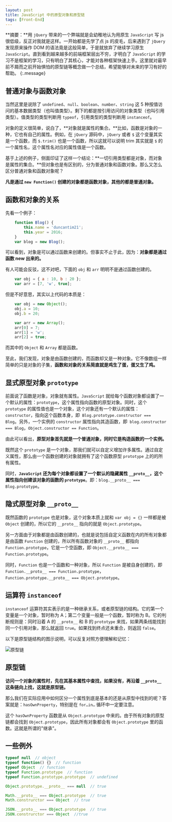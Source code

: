 ```yaml
---
layout: post
title: JavaScript 中的原型对象和原型链
tags: [Front-End]
---
```


**摘要：**用 `jQuery` 带来的一个弊端就是会幼稚地认为用原生 `JavaScript` 写 js 很低级，反正对我就是这样。一开始都是先学了点 js 的皮毛，后来遇到了 `jQuery` 发现原来操作 DOM 的语法竟是这般简单，于是就放弃了继续学习原生 `JavaScript`。直到看到越来越多的前端框架层出不穷，才明白了 `JavaScript` 的学习不是框架的学习，只有明白了其核心，才能对各种框架快速上手。这里就对最早前不屑而之前开始惧怕的原型链等概念做一个总结，希望能够对未来的学习有好的帮助。 
{:.message}

## 普通对象与函数对象

当然这里是说除了 `undefined`、`null`、`boolean`、`number`、`string` 这 5 种按值访问的基本数据类型（也叫值类型）。剩下的都是按引用访问的对象类型（也叫引用类型）。值类型的类型判断用 `typeof`，引用类型的类型判断用 `instanceof`。

对象的定义很简单，说白了，**对象就是属性的集合。**比如，函数是对象的一种，它也有自己的属性。例如，在 `jQuery` 源码中，`jQuery` 或者 `$` 这个变量其实是一个函数，而 `$.trim()` 也是一个函数，所以这就可以说明 trim 其实就是 `$` 的一个属性名，这个属性名对应的属性值是一个函数。

基于上述的例子，侧面印证了这样一个结论：**一切引用类型都是对象，而对象是属性的集合。**但对象也是有区别的，分为普通对象和函数对象。那么又怎么区分普通对象和函数对象呢？

**凡是通过 `new Function()` 创建的对象都是函数对象，其他的都是普通对象。**

## 函数和对象的关系

先看一个例子：

```js
    function Blog() {
        this.name = 'duncantim21';
        this.year = 2016;
    }
    var blog = new Blog();
```

可以看到，对象是可以通过函数来创建的。但事实不止于此，因为：**对象都是通过函数 new 出来的。**

有人可能会反驳，这不对吧，下面的 `obj` 和 `arr` 明明不是通过函数创建的。

```js
    var obj = { a : 10, b : 20 };
    var arr = [7, 'w', true];
```

但是不好意思，其实以上代码的本质是：

```js
    var obj = new Object();
    obj.a = 10;
    obj.b = 20;

    var arr = new Array();
    arr[0] = 7;
    arr[1] = 'w';
    arr[2] = true;
```

而其中的 `Object` 和 `Array` 都是函数。

至此，我们发现，对象是由函数创建的，而函数却又是一种对象。它不像数组一样简单的只是对象的子集，**函数和对象的关系简直就是鸡生了蛋，蛋又生了鸡。**

## 显式原型对象 `prototype`

前面说了函数是对象，对象就有属性。`JavaScript` 就给每个函数对象都设置了一个默认的属性：`prototype`，这个属性指向函数的原型对象。同时，这个 `prototype` 的属性值也是一个对象，这个对象还有一个默认的属性：`constructor`，指向这个函数本身，即` Blog.prototype.constructor === Blog`。另外，一个实例的 `constructor` 属性指向其造函数，即` blog.constructor === Blog`，`Object.constructor == Function`。

由此可以看出，**原型对象首先就是一个普通对象，同时它是构造函数的一个实例。**

既然这个 `prototype` 是一个对象，那我们就可以自定义增加许多属性。通过自定义属性，那么由一个函数创建的对象就拥有了这个函数原型 `prototype` 上的的所有属性。

同时，**`JavaScript` 还为每个对象都设置了一个默认的隐藏属性 `__proto__`，这个属性指向创建该对象的函数的 `prototype`**。即：`blog.__proto__ === Blog.prototype`。

## 隐式原型对象 `__proto__`

既然函数的 `prototype` 也是对象，这个对象本质上就和 `var obj = {}` 一样都是被 `Object` 创建的，所以它的 `__proto__` 指向的就是 `Object.prototype`。

另一方面由于对象都是由函数创建的，也就是说包括自定义函数在内的所有对象都是由函数 `Function` 创建的，所以所有函数对象的 `__proto__` 都指向 `Function.prototype`，它是一个空函数，即 `Object.__proto__ === Function.prototype`。

同时，`Function` 也是一个函数和一种对象，所以 `Function` 是被自身创建的，即 `Function.__proto__ === Function.prototype`，`Function.prototype.__proto__ === Object.prototype`。

## 运算符 `instanceof`

`instanceof` 运算符其实表示的是一种继承关系，或者原型链的结构。它的第一个变量是一个对象，暂时称为 A；第二个变量一般是一个函数，暂时称为 B。它的判断规则是：同时沿着 A 的 `__proto__` 和 B 的 `prototype` 来找，如果两条线能找到同一个引用对象，那么就返回 `true`。如果找到终点还未重合，则返回 `false`。

以下是原型链结构的图示说明，可以反复对照方便理解和记忆：

![原型链](/blog/assets/img/docs/JavaScript-Prototype/01.png)

## 原型链

**访问一个对象的属性时，先在其基本属性中查找，如果没有，再沿着 `__proto__` 这条链向上找，这就是原型链。**

那么我们在实际应用中如何区分一个属性到底是基本的还是从原型中找到的呢？答案就是：`hasOwnProperty`，特别是在 `for…in…` 循环中一定要注意。

这个 `hasOwnProperty` 函数是从 `Object.prototype` 中来的。由于所有对象的原型链都会找到 `Object.prototype`，因此所有对象都会有 `Object.prototype` 里的函数。这就是所谓的"继承"。

## 一些例外

```js
typeof null  // object
typeof function() {}  // function
typeof Object  // function
typeof Function.prototype  // function
typeof Function.prototype.prototype  // undefined

Object.prototype.__proto__ === null  // true

Math.__proto__ === Object.prototype  // true
Math.construrctor === Object  // true

JSON.__proto__ === Object.prototype  // true
JSON.construrctor === Object  //true
```